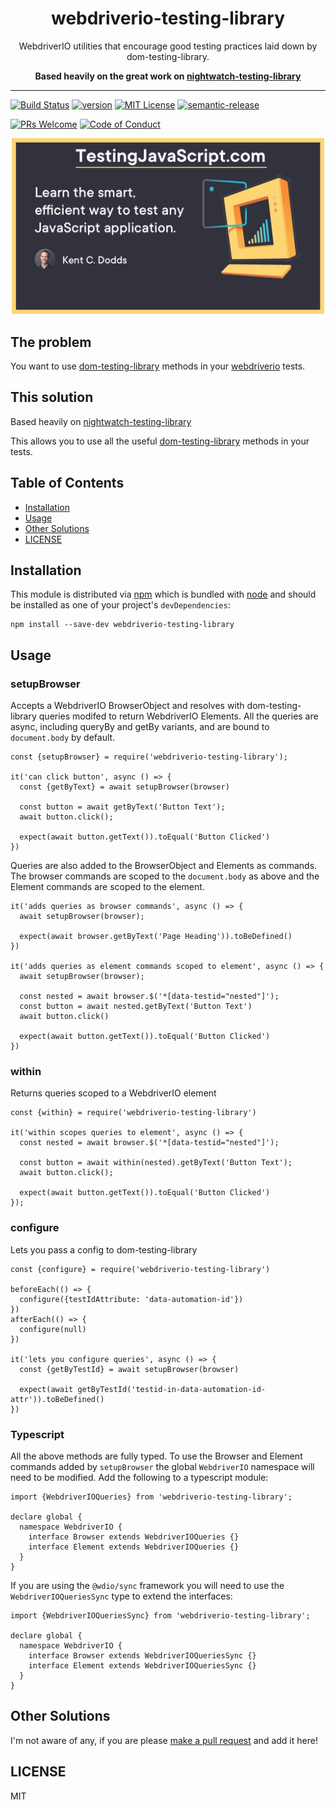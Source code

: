 <div align="center">
<h1>webdriverio-testing-library</h1>

</a>

<p>WebdriverIO utilities that encourage good testing practices laid down by dom-testing-library.</p>

<p><strong>Based heavily on the great work on <a href="https://github.com/testing-library/nightwatch-testing-library">nightwatch-testing-library</a></strong></p>

</div>

<hr />

[![Build Status][build-badge]][build]
[![version][version-badge]][package]
[![MIT License][license-badge]][license]
[![semantic-release](https://img.shields.io/badge/%20%20%F0%9F%93%A6%F0%9F%9A%80-semantic--release-e10079.svg)](https://github.com/semantic-release/semantic-release)

[![PRs Welcome][prs-badge]][prs]
[![Code of Conduct][coc-badge]][coc]

<div align="center">
<a href="https://testingjavascript.com">
<img width="500" alt="TestingJavaScript.com Learn the smart, efficient way to test any JavaScript application." src="https://raw.githubusercontent.com/kentcdodds/cypress-testing-library/master/other/testingjavascript.jpg" />
</a>
</div>

## The problem

You want to use [dom-testing-library](https://github.com/kentcdodds/dom-testing-library) methods in your [webdriverio][webdriverio] tests.

## This solution

Based heavily on [nightwatch-testing-library][nightwatch-testing-library]

This allows you to use all the useful [dom-testing-library](https://github.com/kentcdodds/dom-testing-library) methods in your tests.

## Table of Contents

<!-- START doctoc generated TOC please keep comment here to allow auto update -->
<!-- DON'T EDIT THIS SECTION, INSTEAD RE-RUN doctoc TO UPDATE -->

- [Installation](#installation)
- [Usage](#usage)
- [Other Solutions](#other-solutions)
- [LICENSE](#license)

<!-- END doctoc generated TOC please keep comment here to allow auto update -->

## Installation

This module is distributed via [npm][npm] which is bundled with [node][node] and
should be installed as one of your project's `devDependencies`:

```
npm install --save-dev webdriverio-testing-library
```

## Usage

### setupBrowser

Accepts a WebdriverIO BrowserObject and resolves with
dom-testing-library queries modifed to return WebdriverIO Elements. All the
queries are async, including queryBy and getBy variants, and are bound to
`document.body` by default.

```
const {setupBrowser} = require('webdriverio-testing-library');

it('can click button', async () => {
  const {getByText} = await setupBrowser(browser)

  const button = await getByText('Button Text');
  await button.click();

  expect(await button.getText()).toEqual('Button Clicked')
})
```

Queries are also added to the BrowserObject and Elements as commands. The
browser commands are scoped to the `document.body` as above and the Element
commands are scoped to the element.

```
it('adds queries as browser commands', async () => {
  await setupBrowser(browser);

  expect(await browser.getByText('Page Heading')).toBeDefined()
})

it('adds queries as element commands scoped to element', async () => {
  await setupBrowser(browser);

  const nested = await browser.$('*[data-testid="nested"]');
  const button = await nested.getByText('Button Text')
  await button.click()

  expect(await button.getText()).toEqual('Button Clicked')
})
```

### within

Returns queries scoped to a WebdriverIO element

```
const {within} = require('webdriverio-testing-library')

it('within scopes queries to element', async () => {
  const nested = await browser.$('*[data-testid="nested"]');

  const button = await within(nested).getByText('Button Text');
  await button.click();

  expect(await button.getText()).toEqual('Button Clicked')
});
```

### configure

Lets you pass a config to dom-testing-library

```
const {configure} = require('webdriverio-testing-library')

beforeEach(() => {
  configure({testIdAttribute: 'data-automation-id'})
})
afterEach(() => {
  configure(null)
})

it('lets you configure queries', async () => {
  const {getByTestId} = await setupBrowser(browser)

  expect(await getByTestId('testid-in-data-automation-id-attr')).toBeDefined()
})
```

### Typescript

All the above methods are fully typed. To use the Browser and Element commands
added by `setupBrowser` the global `WebdriverIO` namespace will need to be
modified. Add the following to a typescript module:

```
import {WebdriverIOQueries} from 'webdriverio-testing-library';

declare global {
  namespace WebdriverIO {
    interface Browser extends WebdriverIOQueries {}
    interface Element extends WebdriverIOQueries {}
  }
}
```

If you are using the `@wdio/sync` framework you will need to use the
`WebdriverIOQueriesSync` type to extend the interfaces:

```
import {WebdriverIOQueriesSync} from 'webdriverio-testing-library';

declare global {
  namespace WebdriverIO {
    interface Browser extends WebdriverIOQueriesSync {}
    interface Element extends WebdriverIOQueriesSync {}
  }
}
```

## Other Solutions

I'm not aware of any, if you are please [make a pull request][prs] and add it
here!

## LICENSE

MIT

[npm]: https://www.npmjs.com/
[node]: https://nodejs.org
[build-badge]: https://github.com/olivierwilkinson/webdriverio-testing-library/workflows/webdriverio-testing-library/badge.svg
[build]: https://github.com/olivierwilkinson/webdriverio-testing-library/actions?query=branch%3Amaster+workflow%3Awebdriverio-testing-library
[version-badge]: https://img.shields.io/npm/v/olivierwilkinson/webdriverio-testing-library.svg?style=flat-square
[package]: https://www.npmjs.com/package/webdriverio-testing-library
[downloads-badge]: https://img.shields.io/npm/dm/olivierwilkinson/webdriverio-testing-library.svg?style=flat-square
[npmtrends]: http://www.npmtrends.com/webdriverio-testing-library
[license-badge]: https://img.shields.io/npm/l/webdriverio-testing-library.svg?style=flat-square
[license]: https://github.com/olivierwilkinson/webdriverio-testing-library/blob/master/LICENSE
[prs-badge]: https://img.shields.io/badge/PRs-welcome-brightgreen.svg?style=flat-square
[prs]: http://makeapullrequest.com
[coc-badge]: https://img.shields.io/badge/code%20of-conduct-ff69b4.svg?style=flat-square
[coc]: https://github.com/olivierwilkinson/webdriverio-testing-library/blob/master/other/CODE_OF_CONDUCT.md
[dom-testing-library]: https://github.com/testing-library/dom-testing-library
[webdriverio]: https://webdriver.io/
[nightwatch-testing-library]: https://github.com/testing-library/nightwatch-testing-library
